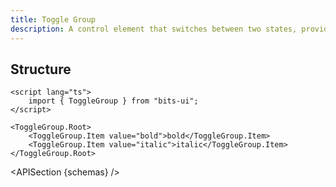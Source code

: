 ```yaml
---
title: Toggle Group
description: A control element that switches between two states, providing a binary choice.
---
```


<script>
	import { APISection, ComponentPreview, ToggleGroupDemo } from '@/components'
	export let schemas;
</script>

<ComponentPreview name="toggle-group-demo" comp="ToggleGroup">

<ToggleGroupDemo slot="preview" />

</ComponentPreview>

## Structure

```svelte
<script lang="ts">
	import { ToggleGroup } from "bits-ui";
</script>

<ToggleGroup.Root>
	<ToggleGroup.Item value="bold">bold</ToggleGroup.Item>
	<ToggleGroup.Item value="italic">italic</ToggleGroup.Item>
</ToggleGroup.Root>
```

<APISection {schemas} />
